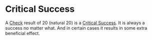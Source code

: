 # Critical Success

A [Check](../Game%20Structure/Check.md) result of 20 (natural 20) is a [Critical Success](Critical%20Success.md). It is always a success no matter what. And in certain cases it results in some extra beneficial effect.